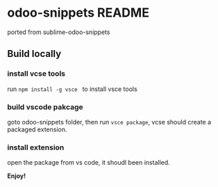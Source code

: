 # odoo-snippets README

ported from sublime-odoo-snippets


## Build locally

### install vcse tools

run `npm install -g vsce ` to install vsce tools

### build vscode pakcage 

goto odoo-snippets folder, then run `vsce package`, vcse should create a packaged extension.

### install extension

open the package from vs code, it shoudl been installed.




**Enjoy!**